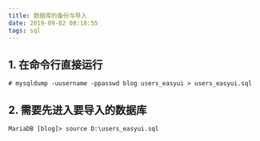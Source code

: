 ```yaml
---
title: 数据库的备份与导入
date: 2019-09-02 08:18:55
tags: sql
---
```



## 1. 在命令行直接运行
```
# mysqldump -uusername -ppasswd blog users_easyui > users_easyui.sql
```
## 2. 需要先进入要导入的数据库
```
MariaDB [blog]> source D:\users_easyui.sql
```
